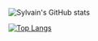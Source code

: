 
![Sylvain's GitHub stats](https://github-readme-stats.vercel.app/api?username=Sylvain-Valvassori&show_icons=true&theme=react)

[![Top Langs](https://github-readme-stats.vercel.app/api/top-langs/?username=Sylvain-Valvassori&layout=compact&theme=react)](https://github.com/anuraghazra/github-readme-stats)

